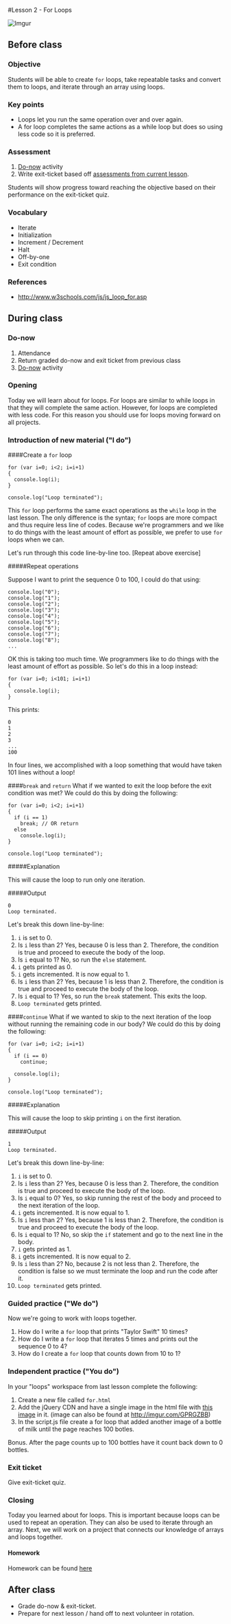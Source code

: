 #Lesson 2 - For Loops

![Imgur](http://i.imgur.com/gDQRQmUm.png)

## Before class

### Objective

Students will be able to create ``for`` loops, take repeatable tasks and convert them to loops, and iterate through an array using loops.

### Key points

* Loops let you run the same operation over and over again.
* A for loop completes the same actions as a while loop but does so using less code so it is preferred. 

### Assessment

1. [Do-now](assessments/do_now.md) activity 
2. Write exit-ticket based off [assessments from current lesson](assessments/exit_ticket.md).

Students will show progress toward reaching the objective based on their performance on the exit-ticket quiz.

### Vocabulary

* Iterate
* Initialization 
* Increment / Decrement
* Halt
* Off-by-one
* Exit condition

### References

* http://www.w3schools.com/js/js_loop_for.asp

## During class

### Do-now

1. Attendance
2. Return graded do-now and exit ticket from previous class
3. [Do-now](assessments/do_now.md) activity

### Opening

Today we will learn about for loops. For loops are similar to while loops in that they will complete the same action. However, for loops are completed with less code. For this reason you should use for loops moving forward on all projects.


### Introduction of new material ("I do")

####Create a `for` loop
```
for (var i=0; i<2; i=i+1)
{
  console.log(i);
}

console.log("Loop terminated");
```

This `for` loop performs the same exact operations as the `while` loop in the last lesson. The only difference is the syntax; `for` loops are more compact and thus require less line of codes. Because we're programmers and we like to do things with the least amount of effort as possible, we prefer to use `for` loops when we can.

Let's run through this code line-by-line too. [Repeat above exercise]

#####Repeat operations

Suppose I want to print the sequence 0 to 100, I could do that using:

```
console.log("0");
console.log("1");
console.log("2");
console.log("3");
console.log("4");
console.log("5");
console.log("6");
console.log("7");
console.log("8");
...
```

OK this is taking too much time. We programmers like to do things with the least amount of effort as possible. So let's do this in a loop instead:

```
for (var i=0; i<101; i=i+1)
{
  console.log(i);
}
```

This prints:

```
0
1
2
3
...
100
```

In four lines, we accomplished with a loop something that would have taken 101 lines without a loop!


####`break` and `return`
What if we wanted to exit the loop before the exit condition was met? We could do this by doing the following:

```
for (var i=0; i<2; i=i+1)
{
  if (i == 1)
    break; // OR return
  else
    console.log(i);
}

console.log("Loop terminated");
```

#####Explanation

This will cause the loop to run only one iteration. 

#####Output

```
0
Loop terminated.
```

Let's break this down line-by-line:

1. `i` is set to 0.
2. Is `i` less than 2? Yes, because 0 is less than 2. Therefore, the condition is true and proceed to execute the body of the loop.
3. Is `i` equal to 1? No, so run the `else` statement. 
3. `i` gets printed as 0.
4. `i` gets incremented. It is now equal to 1.
5. Is `i` less than 2? Yes, because 1 is less than 2. Therefore, the condition is true and proceed to execute the body of the loop.
6. Is `i` equal to 1? Yes, so run the `break` statement. This exits the loop.
7. `Loop terminated` gets printed.

####`continue`
What if we wanted to skip to the next iteration of the loop without running the remaining code in our body? We could do this by doing the following:

```
for (var i=0; i<2; i=i+1)
{
  if (i == 0)
    continue;
    
  console.log(i);
}

console.log("Loop terminated");
```

#####Explanation

This will cause the loop to skip printing `i` on the first iteration.

#####Output

```
1
Loop terminated.
```

Let's break this down line-by-line:

1. `i` is set to 0.
2. Is `i` less than 2? Yes, because 0 is less than 2. Therefore, the condition is true and proceed to execute the body of the loop.
3. Is `i` equal to 0? Yes, so skip running the rest of the body and proceed to the next iteration of the loop.
4. `i` gets incremented. It is now equal to 1.
5. Is `i` less than 2? Yes, because 1 is less than 2. Therefore, the condition is true and proceed to execute the body of the loop.
6. Is `i` equal to 1? No, so skip the `if` statement and go to the next line in the body.
7. `i` gets printed as 1.
8. `i` gets incremented. It is now equal to 2.
9. Is `i` less than 2? No, because 2 is not less than 2. Therefore, the condition is false so we must terminate the loop and run the code after it.
10. `Loop terminated` gets printed.


### Guided practice ("We do")

Now we're going to work with loops together. 

1. How do I write a `for` loop that prints "Taylor Swift" 10 times?
2. How do I write a `for` loop that iterates 5 times and prints out the sequence 0 to 4?
3. How do I create a `for` loop that counts down from 10 to 1? 

### Independent practice ("You do")
In your "loops" workspace from last lesson complete the following:

1. Create a new file called `for.html`
2. Add the jQuery CDN and have a single image in the html file with [this image](http://imgur.com/GPRGZBB) in it. (image can also be found at http://imgur.com/GPRGZBB)
3. In the script.js file create a for loop that added another image of a bottle of milk until the page reaches 100 botles.  

Bonus. After the page counts up to 100 bottles have it count back down to 0 bottles.

### Exit ticket

Give exit-ticket quiz.

### Closing

Today you learned about for loops. This is important because loops can be used to repeat an operation. They can also be used to iterate through an array. Next, we will work on a project that connects our knowledge of arrays and loops together.

#### Homework

Homework can be found [here](homework/) 

## After class

* Grade do-now & exit-ticket. 
* Prepare for next lesson / hand off to next volunteer in rotation.
